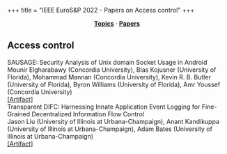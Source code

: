 +++
title = "IEEE EuroS&P 2022 - Papers on Access control"
+++
<center><a href="https://ieeeeurosp.github.io/2022/topics"><b>Topics</b></a> &middot; <a href="https://ieeeeurosp.github.io/2022/papers"><b>Papers</b></a></center>
<p>
<h2>Access control</h2><div class="bpaper"><span class="ptitle">SAUSAGE: Security Analysis of Unix domain Socket Usage in Android</span></br><div class="pblock"><span class="author">Mounir&nbsp;Elgharabawy</span> <span class="institution">(Concordia University)</span>, <span class="author">Blas&nbsp;Kojusner</span> <span class="institution">(University of Florida)</span>, <span class="author">Mohammad&nbsp;Mannan</span> <span class="institution">(Concordia University)</span>, <span class="author">Kevin&nbsp;R.&nbsp;B.&nbsp;Butler</span> <span class="institution">(University of Florida)</span>, <span class="author">Byron&nbsp;Williams</span> <span class="institution">(University of Florida)</span>, <span class="author">Amr&nbsp;Youssef</span> <span class="institution">(Concordia University)</span><br><div class="pextra"><a href="https://github.com/mounir-khaled/SAUSAGE">[Artifact]</a><br></div></div></div><div class="bpaper"><span class="ptitle">Transparent DIFC: Harnessing Innate Application Event Logging for Fine-Grained Decentralized Information Flow Control</span></br><div class="pblock"><span class="author">Jason&nbsp;Liu</span> <span class="institution">(University of Illinois at Urbana-Champaign)</span>, <span class="author">Anant&nbsp;Kandikuppa</span> <span class="institution">(University of Illinois at Urbana-Champaign)</span>, <span class="author">Adam&nbsp;Bates</span> <span class="institution">(University of Illinois at Urbana-Champaign)</span><br><div class="pextra"><a href="https://bitbucket.org/sts-lab/ tdifc/src/master/">[Artifact]</a><br></div></div></div>